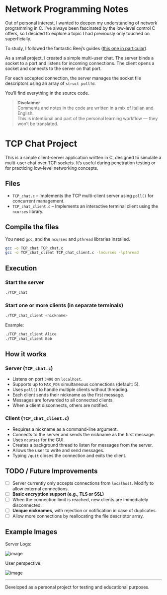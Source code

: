 # Network Programming Notes

Out of personal interest, I wanted to deepen my understanding of network programming in C. I've always been fascinated by the low-level control C offers, so I decided to explore a topic I had previously only touched on superficially.

To study, I followed the fantastic Beej’s guides ([this one in particular](https://beej.us/guide/bgnet/)).

As a small project, I created a simple multi-user chat. The server binds a socket to a port and listens for incoming connections. The client opens a socket and connects to the server on that port.

For each accepted connection, the server manages the socket file descriptors using an array of `struct pollfd`.

You’ll find everything in the source code.

> **Disclaimer**  
> Comments and notes in the code are written in a mix of Italian and English.  
> This is intentional and part of the personal learning workflow — they won’t be translated.

# TCP Chat Project

This is a simple client-server application written in C, designed to simulate a multi-user chat over TCP sockets. It’s useful during penetration testing or for practicing low-level networking concepts.

## Files

- `TCP_chat.c` – Implements the TCP multi-client server using `poll()` for concurrent management.
- `TCP_chat_client.c` – Implements an interactive terminal client using the `ncurses` library.

## Compile the files

You need `gcc`, and the `ncurses` and `pthread` libraries installed.

```bash
gcc -o TCP_chat TCP_chat.c
gcc -o TCP_chat_client TCP_chat_client.c -lncurses -lpthread
```

## Execution

### Start the server

```bash
./TCP_chat
```

### Start one or more clients (in separate terminals)

```bash
./TCP_chat_client <nickname>
```

Example:

```bash
./TCP_chat_client Alice
./TCP_chat_client Bob
```

## How it works

### Server (`TCP_chat.c`)

- Listens on port `3490` on `localhost`.
- Supports up to `MAX_FDS` simultaneous connections (default: 5).
- Uses `poll()` to handle multiple clients without threading.
- Each client sends their nickname as the first message.
- Messages are forwarded to all connected clients.
- When a client disconnects, others are notified.

### Client (`TCP_chat_client.c`)

- Requires a nickname as a command-line argument.
- Connects to the server and sends the nickname as the first message.
- Uses `ncurses` for the GUI.
- Creates a background thread to listen for messages from the server.
- Allows the user to write and send messages.
- Typing `/quit` closes the connection and exits the client.

## TODO / Future Improvements

- [ ] Server currently only accepts connections from `localhost`. Modify to allow external connections.
- [ ] **Basic encryption support (e.g., TLS or SSL)**
- [ ] When the connection limit is reached, new clients are immediately disconnected.
- [ ] **Unique nicknames**, with rejection or notification in case of duplicates.
- [ ] Allow more connections by reallocating the file descriptor array.

## Example Images

Server Logs:

![image](https://github.com/user-attachments/assets/3a9e9c8a-2e47-4e74-9449-115c77391ffb)

User perspective:

![image](https://github.com/user-attachments/assets/e09ec0de-bc93-441b-8d8b-eb9b17d84f0b)

---

Developed as a personal project for testing and educational purposes.
